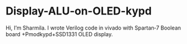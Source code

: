 # Display-ALU-on-OLED-kypd
Hi, I’m Sharmila. I wrote Verilog code in vivado with Spartan‑7 Boolean board +Pmodkypd+SSD1331 OLED display. 
